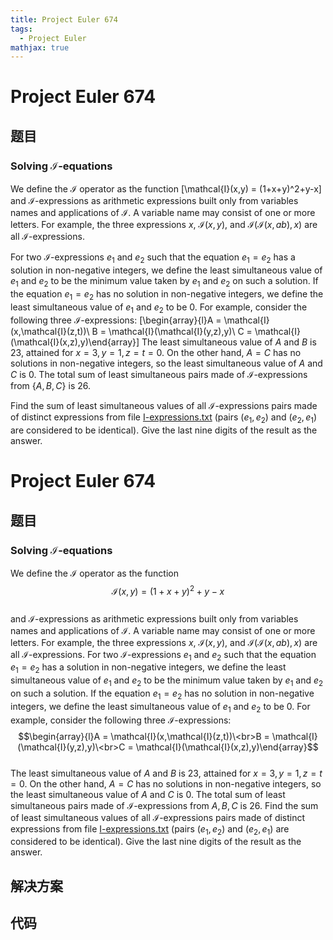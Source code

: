```yaml
---
title: Project Euler 674
tags:
  - Project Euler
mathjax: true
---
```

<escape><!-- more --></escape>
    
# Project Euler 674
## 题目
### Solving $\mathcal{I}$-equations

We define the $\mathcal{I}$ operator as the function
\[\mathcal{I}(x,y) = (1+x+y)^2+y-x\]
and $\mathcal{I}$-expressions as arithmetic expressions built only from variables names and applications of $\mathcal{I}$. A variable name may consist of one or more letters. For example, the three expressions $x$, $\mathcal{I}(x,y)$, and $\mathcal{I}(\mathcal{I}(x,ab),x)$ are all $\mathcal{I}$-expressions.

For two $\mathcal{I}$-expressions $e_1$ and $e_2$ such that the equation $e_1=e_2$ has a solution in non-negative integers, we define the least simultaneous value of $e_1$ and $e_2$ to be the minimum value taken by $e_1$ and $e_2$ on such a solution. If the equation $e_1=e_2$ has no solution in non-negative integers, we define the least simultaneous value of $e_1$ and $e_2$ to be $0$. For example, consider the following three $\mathcal{I}$-expressions:
\[\begin{array}{l}A = \mathcal{I}(x,\mathcal{I}(z,t))\\
B = \mathcal{I}(\mathcal{I}(y,z),y)\\
C = \mathcal{I}(\mathcal{I}(x,z),y)\end{array}\]
The least simultaneous value of $A$ and $B$ is $23$, attained for $x=3,y=1,z=t=0$. On the other hand, $A=C$ has no solutions in non-negative integers, so the least simultaneous value of $A$ and $C$ is $0$. The total sum of least simultaneous pairs made of $\mathcal{I}$-expressions from $\{A,B,C\}$ is $26$.

Find the sum of least simultaneous values of all $\mathcal{I}$-expressions pairs made of distinct expressions from file <a href="project/resources/p674_i_expressions.txt">I-expressions.txt</a> (pairs $(e_1,e_2)$ and $(e_2,e_1)$ are considered to be identical). Give the last nine digits of the result as the answer.



# Project Euler 674
## 题目
### Solving $\mathcal{I}$-equations

We define the $\mathcal{I}$ operator as the function<br>$$\mathcal{I}(x,y) = (1+x+y)^2+y-x$$<br>and $\mathcal{I}$-expressions as arithmetic expressions built only from variables names and applications of $\mathcal{I}$. A variable name may consist of one or more letters. For example, the three expressions $x$, $\mathcal{I}(x,y)$, and $\mathcal{I}(\mathcal{I}(x,ab),x)$ are all $\mathcal{I}$-expressions.
For two $\mathcal{I}$-expressions $e_1$ and $e_2$ such that the equation $e_1=e_2$ has a solution in non-negative integers, we define the least simultaneous value of $e_1$ and $e_2$ to be the minimum value taken by $e_1$ and $e_2$ on such a solution. If the equation $e_1=e_2$ has no solution in non-negative integers, we define the least simultaneous value of $e_1$ and $e_2$ to be $0$. For example, consider the following three $\mathcal{I}$-expressions:<br>$$\begin{array}{l}A = \mathcal{I}(x,\mathcal{I}(z,t))\<br>B = \mathcal{I}(\mathcal{I}(y,z),y)\<br>C = \mathcal{I}(\mathcal{I}(x,z),y)\end{array}$$<br>The least simultaneous value of $A$ and $B$ is $23$, attained for $x=3, y=1, z=t=0$. On the other hand, $A=C$ has no solutions in non-negative integers, so the least simultaneous value of $A$ and $C$ is $0$. The total sum of least simultaneous pairs made of $\mathcal{I}$-expressions from ${A,B,C}$ is $26$.
Find the sum of least simultaneous values of all $\mathcal{I}$-expressions pairs made of distinct expressions from file <a href="https://projecteuler.net/project/resources/p674_i_expressions.txt" target="_blank" rel="noopener">I-expressions.txt</a> (pairs $(e_1,e_2)$ and $(e_2,e_1)$ are considered to be identical). Give the last nine digits of the result as the answer.


## 解决方案


## 代码


